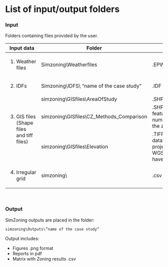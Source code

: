 # List of input/output folders

### Input
Folders containing files provided by the user.

<table>
<colgroup>
<col style="width: 29%" />
<col style="width: 46%" />
<col style="width: 24%" />
</colgroup>
<thead>
<tr class="header">
<th><strong>Input data</strong></th>
<th>Folder</th>
<th>format</th>
</tr>
</thead>
<tbody>
<tr class="odd">
<td><ol type="1">
<li><p>Weather files</p></li>
</ol></td>
<td>Simzoning\Weatherfiles</td>
<td>.EPW</td>
</tr>
<tr class="even">
<td><ol start="2" type="1">
<li><p>IDFs</p></li>
</ol></td>
<td>Simzoning\IDFS\ “name of the case study”</td>
<td>.IDF</td>
</tr>
<tr class="odd">
<td rowspan="3"><ol start="3" type="1">
<li><p>GIS files (Shape files and tiff files)</p></li>
</ol></td>
<td>simzoning\GISfiles\AreaOfStudy</td>
<td>.SHP</td>
</tr>
<tr class="even">
<td>simzoning\GISfiles\CZ_Methods_Comparison</td>
<td>.SHP this file must contain a feature named “zone”, with numerical
values indicating the zone number. </td>
</tr>
<tr class="odd">
<td>simzoning\GISfiles\Elevation</td>
<td>.TIFF files with elevation data. TIFF files with projection data: WGS_1984_World_Mercator have been tested.</td>
</tr>
<tr class="even">
<td><ol start="4" type="1">
<li><p>Irregular grid</p></li>
</ol></td>
<td>simzoning\</td>
<td>.csv</td>
</tr>
</tbody>
</table>
</br>

### Output

SimZoning outputs are placed in the folder:

```
simzoning\Outputs\”name of the case study”	
```

Output includes:
  - Figures .png format
  - Reports in pdf
  - Matrix with Zoning results .csv
